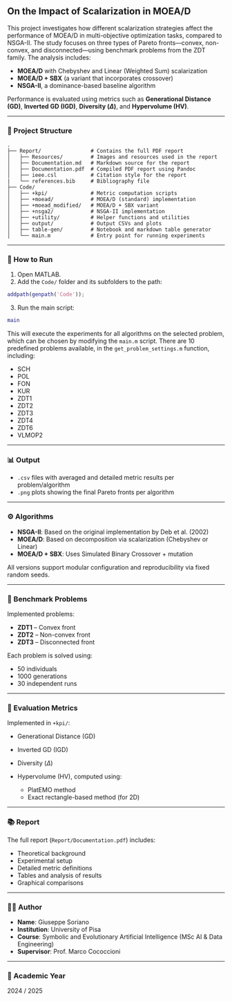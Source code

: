 ## On the Impact of Scalarization in MOEA/D

This project investigates how different scalarization strategies affect the performance of MOEA/D in multi-objective optimization tasks, compared to NSGA-II. The study focuses on three types of Pareto fronts—convex, non-convex, and disconnected—using benchmark problems from the ZDT family. The analysis includes:

* **MOEA/D** with Chebyshev and Linear (Weighted Sum) scalarization
* **MOEA/D + SBX** (a variant that incorporates crossover)
* **NSGA-II**, a dominance-based baseline algorithm

Performance is evaluated using metrics such as **Generational Distance (GD)**, **Inverted GD (IGD)**, **Diversity ($\Delta$)**, and **Hypervolume (HV)**.

---

### 📁 Project Structure

```
.
├── Report/                # Contains the full PDF report
│   ├── Resources/         # Images and resources used in the report   
│   ├── Documentation.md   # Markdown source for the report
│   ├── Documentation.pdf  # Compiled PDF report using Pandoc
│   ├── ieee.csl           # Citation style for the report
|   └── references.bib     # Bibliography file
├── Code/
│   ├── +kpi/              # Metric computation scripts
│   ├── +moead/            # MOEA/D (standard) implementation
│   ├── +moead_modified/   # MOEA/D + SBX variant
│   ├── +nsga2/            # NSGA-II implementation
│   ├── +utility/          # Helper functions and utilities
│   ├── output/            # Output CSVs and plots
│   ├── table-gen/         # Notebook and markdown table generator
│   └── main.m             # Entry point for running experiments
```

---

### 🚀 How to Run

1. Open MATLAB.
2. Add the `Code/` folder and its subfolders to the path:

```matlab
addpath(genpath('Code'));
```

3. Run the main script:

```matlab
main
```

This will execute the experiments for all algorithms on the selected problem, which can be chosen by modifying the `main.m` script. There are 10 predefined problems available, in the `get_problem_settings.m` function, including:
* SCH
* POL
* FON
* KUR
* ZDT1
* ZDT2
* ZDT3
* ZDT4
* ZDT6
* VLMOP2

---

### 📊 Output

* `.csv` files with averaged and detailed metric results per problem/algorithm
* `.png` plots showing the final Pareto fronts per algorithm

---

### ⚙️ Algorithms

* **NSGA-II**: Based on the original implementation by Deb et al. (2002)
* **MOEA/D**: Based on decomposition via scalarization (Chebyshev or Linear)
* **MOEA/D + SBX**: Uses Simulated Binary Crossover + mutation

All versions support modular configuration and reproducibility via fixed random seeds.

---

### 🧪 Benchmark Problems

Implemented problems:

* **ZDT1** – Convex front
* **ZDT2** – Non-convex front
* **ZDT3** – Disconnected front

Each problem is solved using:

* 50 individuals
* 1000 generations
* 30 independent runs

---

### 📐 Evaluation Metrics

Implemented in `+kpi/`:

* Generational Distance (GD)
* Inverted GD (IGD)
* Diversity ($\Delta$)
* Hypervolume (HV), computed using:

  * PlatEMO method
  * Exact rectangle-based method (for 2D)

---

### 📚 Report

The full report (`Report/Documentation.pdf`) includes:

* Theoretical background
* Experimental setup
* Detailed metric definitions
* Tables and analysis of results
* Graphical comparisons

---

### 🧑‍💻 Author

* **Name**: Giuseppe Soriano
* **Institution**: University of Pisa
* **Course**: Symbolic and Evolutionary Artificial Intelligence (MSc AI & Data Engineering)
* **Supervisor**: Prof. Marco Cococcioni

---

### 📅 Academic Year

2024 / 2025